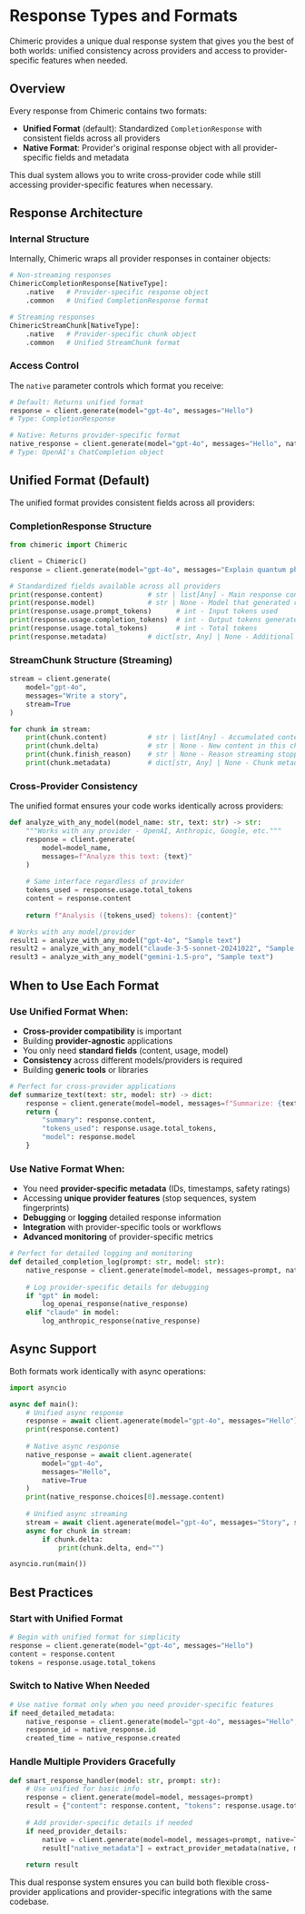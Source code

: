 # Response Types and Formats

Chimeric provides a unique dual response system that gives you the best of both worlds: unified consistency across providers and access to provider-specific features when needed.

## Overview

Every response from Chimeric contains two formats:

- **Unified Format** (default): Standardized `CompletionResponse` with consistent fields across all providers
- **Native Format**: Provider's original response object with all provider-specific fields and metadata

This dual system allows you to write cross-provider code while still accessing provider-specific features when necessary.

## Response Architecture

### Internal Structure

Internally, Chimeric wraps all provider responses in container objects:

```python
# Non-streaming responses
ChimericCompletionResponse[NativeType]:
    .native   # Provider-specific response object
    .common   # Unified CompletionResponse format

# Streaming responses  
ChimericStreamChunk[NativeType]:
    .native   # Provider-specific chunk object
    .common   # Unified StreamChunk format
```

### Access Control

The `native` parameter controls which format you receive:

```python
# Default: Returns unified format
response = client.generate(model="gpt-4o", messages="Hello")
# Type: CompletionResponse

# Native: Returns provider-specific format
native_response = client.generate(model="gpt-4o", messages="Hello", native=True)  
# Type: OpenAI's ChatCompletion object
```

## Unified Format (Default)

The unified format provides consistent fields across all providers:

### CompletionResponse Structure

```python
from chimeric import Chimeric

client = Chimeric()
response = client.generate(model="gpt-4o", messages="Explain quantum physics")

# Standardized fields available across all providers
print(response.content)           # str | list[Any] - Main response content
print(response.model)             # str | None - Model that generated response  
print(response.usage.prompt_tokens)      # int - Input tokens used
print(response.usage.completion_tokens)  # int - Output tokens generated
print(response.usage.total_tokens)       # int - Total tokens
print(response.metadata)          # dict[str, Any] | None - Additional info
```

### StreamChunk Structure (Streaming)

```python
stream = client.generate(
    model="gpt-4o", 
    messages="Write a story", 
    stream=True
)

for chunk in stream:
    print(chunk.content)          # str | list[Any] - Accumulated content
    print(chunk.delta)            # str | None - New content in this chunk
    print(chunk.finish_reason)    # str | None - Reason streaming stopped
    print(chunk.metadata)         # dict[str, Any] | None - Chunk metadata
```

### Cross-Provider Consistency

The unified format ensures your code works identically across providers:

```python
def analyze_with_any_model(model_name: str, text: str) -> str:
    """Works with any provider - OpenAI, Anthropic, Google, etc."""
    response = client.generate(
        model=model_name,
        messages=f"Analyze this text: {text}"
    )
    
    # Same interface regardless of provider
    tokens_used = response.usage.total_tokens
    content = response.content
    
    return f"Analysis ({tokens_used} tokens): {content}"

# Works with any model/provider
result1 = analyze_with_any_model("gpt-4o", "Sample text")
result2 = analyze_with_any_model("claude-3-5-sonnet-20241022", "Sample text") 
result3 = analyze_with_any_model("gemini-1.5-pro", "Sample text")
```

## When to Use Each Format

### Use Unified Format When:

- **Cross-provider compatibility** is important
- Building **provider-agnostic** applications
- You only need **standard fields** (content, usage, model)
- **Consistency** across different models/providers is required
- Building **generic tools** or libraries

```python
# Perfect for cross-provider applications
def summarize_text(text: str, model: str) -> dict:
    response = client.generate(model=model, messages=f"Summarize: {text}")
    return {
        "summary": response.content,
        "tokens_used": response.usage.total_tokens,
        "model": response.model
    }
```

### Use Native Format When:

- You need **provider-specific metadata** (IDs, timestamps, safety ratings)
- Accessing **unique provider features** (stop sequences, system fingerprints)
- **Debugging** or **logging** detailed response information
- **Integration** with provider-specific tools or workflows
- **Advanced monitoring** of provider-specific metrics

```python
# Perfect for detailed logging and monitoring
def detailed_completion_log(prompt: str, model: str):
    native_response = client.generate(model=model, messages=prompt, native=True)
    
    # Log provider-specific details for debugging
    if "gpt" in model:
        log_openai_response(native_response)
    elif "claude" in model:
        log_anthropic_response(native_response)
```

## Async Support

Both formats work identically with async operations:

```python
import asyncio

async def main():
    # Unified async response
    response = await client.agenerate(model="gpt-4o", messages="Hello")
    print(response.content)
    
    # Native async response  
    native_response = await client.agenerate(
        model="gpt-4o", 
        messages="Hello", 
        native=True
    )
    print(native_response.choices[0].message.content)
    
    # Unified async streaming
    stream = await client.agenerate(model="gpt-4o", messages="Story", stream=True)
    async for chunk in stream:
        if chunk.delta:
            print(chunk.delta, end="")

asyncio.run(main())
```

## Best Practices

### Start with Unified Format

```python
# Begin with unified format for simplicity
response = client.generate(model="gpt-4o", messages="Hello")
content = response.content
tokens = response.usage.total_tokens
```

### Switch to Native When Needed

```python
# Use native format only when you need provider-specific features
if need_detailed_metadata:
    native_response = client.generate(model="gpt-4o", messages="Hello", native=True)
    response_id = native_response.id
    created_time = native_response.created
```

### Handle Multiple Providers Gracefully

```python
def smart_response_handler(model: str, prompt: str):
    # Use unified for basic info
    response = client.generate(model=model, messages=prompt)
    result = {"content": response.content, "tokens": response.usage.total_tokens}
    
    # Add provider-specific details if needed
    if need_provider_details:
        native = client.generate(model=model, messages=prompt, native=True)
        result["native_metadata"] = extract_provider_metadata(native, model)
    
    return result
```

This dual response system ensures you can build both flexible cross-provider applications and provider-specific integrations with the same codebase.